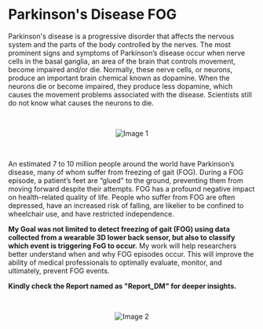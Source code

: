 # Parkinson's Disease FOG

Parkinson's disease is a progressive disorder that affects the nervous system and the parts
of the body controlled by the nerves. The most prominent signs and symptoms of Parkinson’s
disease occur when nerve cells in the basal ganglia, an area of the brain that controls movement,
become impaired and/or die. Normally, these nerve cells, or neurons, produce an important brain
chemical known as dopamine. When the neurons die or become impaired, they produce less dopamine,
which causes the movement problems associated with the disease. Scientists still do not know
what causes the neurons to die.

<br>

<p align="center">
    <img src="https://github.com/Harsh-Yadav-02/Parkinson-s-Disease-FOG-/assets/75542099/8f7e3e1f-c9f5-4d3c-963a-5239a290b9a6" alt="Image 1">
</p>

<br>

An estimated 7 to 10 million people around the world have Parkinson’s
disease, many of whom suffer from freezing of gait (FOG). During a FOG episode, a patient’s
feet are “glued” to the ground, preventing them from moving forward despite their attempts.
FOG has a profound negative impact on health-related quality of life. People who suffer from
FOG are often depressed, have an increased risk of falling, are likelier to be confined to
wheelchair use, and have restricted independence.

**My Goal was not limited to detect freezing of gait (FOG) using data collected from a wearable
3D lower back sensor, but also to classify which event is triggering FoG to occur.** My work will
help researchers better understand when and why FOG episodes occur. This will improve the ability
of medical professionals to optimally evaluate, monitor, and ultimately, prevent FOG events.

**Kindly check the Report named as "Report_DM" for deeper insights.**

<br>

<p align="center">
    <img src="https://github.com/Harsh-Yadav-02/Parkinson-s-Disease-FOG-/assets/75542099/0840405d-9397-4e86-9f2a-b72cf621a671" alt="Image 2">
</p>
